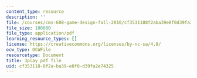 ```yaml
---
content_type: resource
description: ''
file: /courses/cms-608-game-design-fall-2010/cf3531188f2aba39e8f0d39fa2e74325_68565.pdf
file_size: 108880
file_type: application/pdf
learning_resource_types: []
license: https://creativecommons.org/licenses/by-nc-sa/4.0/
ocw_type: OCWFile
resourcetype: Document
title: 3play pdf file
uid: cf353118-8f2a-ba39-e8f0-d39fa2e74325
---
```

